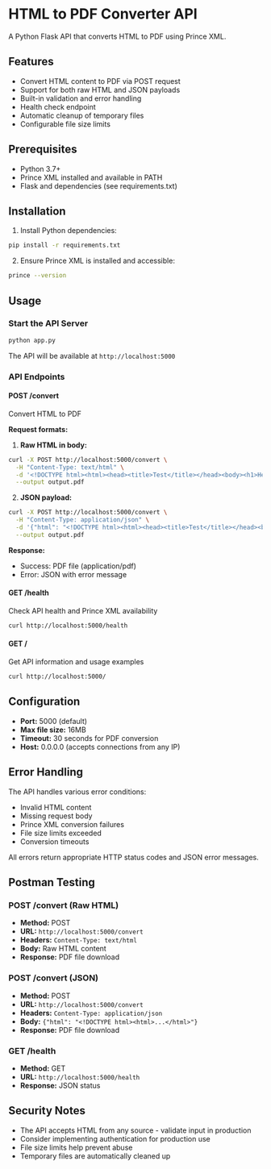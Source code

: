 # HTML to PDF Converter API

A Python Flask API that converts HTML to PDF using Prince XML.

## Features

- Convert HTML content to PDF via POST request
- Support for both raw HTML and JSON payloads
- Built-in validation and error handling
- Health check endpoint
- Automatic cleanup of temporary files
- Configurable file size limits

## Prerequisites

- Python 3.7+
- Prince XML installed and available in PATH
- Flask and dependencies (see requirements.txt)

## Installation

1. Install Python dependencies:
```bash
pip install -r requirements.txt
```

2. Ensure Prince XML is installed and accessible:
```bash
prince --version
```

## Usage

### Start the API Server

```bash
python app.py
```

The API will be available at `http://localhost:5000`

### API Endpoints

#### POST /convert
Convert HTML to PDF

**Request formats:**

1. **Raw HTML in body:**
```bash
curl -X POST http://localhost:5000/convert \
  -H "Content-Type: text/html" \
  -d '<!DOCTYPE html><html><head><title>Test</title></head><body><h1>Hello World</h1></body></html>' \
  --output output.pdf
```

2. **JSON payload:**
```bash
curl -X POST http://localhost:5000/convert \
  -H "Content-Type: application/json" \
  -d '{"html": "<!DOCTYPE html><html><head><title>Test</title></head><body><h1>Hello World</h1></body></html>"}' \
  --output output.pdf
```

**Response:**
- Success: PDF file (application/pdf)
- Error: JSON with error message

#### GET /health
Check API health and Prince XML availability

```bash
curl http://localhost:5000/health
```

#### GET /
Get API information and usage examples

```bash
curl http://localhost:5000/
```

## Configuration

- **Port:** 5000 (default)
- **Max file size:** 16MB
- **Timeout:** 30 seconds for PDF conversion
- **Host:** 0.0.0.0 (accepts connections from any IP)

## Error Handling

The API handles various error conditions:

- Invalid HTML content
- Missing request body
- Prince XML conversion failures
- File size limits exceeded
- Conversion timeouts

All errors return appropriate HTTP status codes and JSON error messages.

## Postman Testing

### POST /convert (Raw HTML)
- **Method:** POST
- **URL:** `http://localhost:5000/convert`
- **Headers:** `Content-Type: text/html`
- **Body:** Raw HTML content
- **Response:** PDF file download

### POST /convert (JSON)
- **Method:** POST
- **URL:** `http://localhost:5000/convert`
- **Headers:** `Content-Type: application/json`
- **Body:** `{"html": "<!DOCTYPE html><html>...</html>"}`
- **Response:** PDF file download

### GET /health
- **Method:** GET
- **URL:** `http://localhost:5000/health`
- **Response:** JSON status

## Security Notes

- The API accepts HTML from any source - validate input in production
- Consider implementing authentication for production use
- File size limits help prevent abuse
- Temporary files are automatically cleaned up
